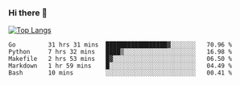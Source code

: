 ### Hi there 👋

<!--
**3Xpl0it3r/3Xpl0it3r** is a ✨ _special_ ✨ repository because its `README.md` (this file) appears on your GitHub profile.

Here are some ideas to get you started:

- 🔭 I’m currently working on ...
- 🌱 I’m currently learning ...
- 👯 I’m looking to collaborate on ...
- 🤔 I’m looking for help with ...
- 💬 Ask me about ...
- 📫 How to reach me: ...
- 😄 Pronouns: ...
- ⚡ Fun fact: ...
-->


[![Top Langs](https://github-readme-stats.vercel.app/api/top-langs/?username=3Xpl0it3r&layout=compact)](https://github.com/3Xpl0it3r/3Xpl0it3r)

<!--START_SECTION:waka-->
```text
Go         31 hrs 31 mins  █████████████████▓░░░░░░░   70.96 % 
Python     7 hrs 32 mins   ████▒░░░░░░░░░░░░░░░░░░░░   16.98 % 
Makefile   2 hrs 53 mins   █▓░░░░░░░░░░░░░░░░░░░░░░░   06.50 % 
Markdown   1 hr 59 mins    █░░░░░░░░░░░░░░░░░░░░░░░░   04.49 % 
Bash       10 mins         ░░░░░░░░░░░░░░░░░░░░░░░░░   00.41 % 
```
<!--END_SECTION:waka-->
